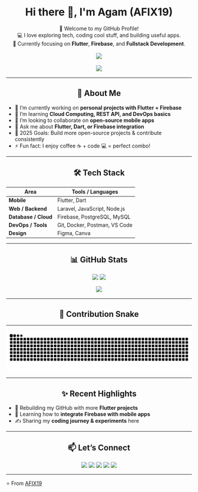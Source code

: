 <h1 align="center">Hi there 👋, I'm Agam (AFIX19)</h1>

<p align="center">
  🚀 Welcome to my GitHub Profile!<br>
  💻 I love exploring tech, coding cool stuff, and building useful apps.<br>
  🌱 Currently focusing on <b>Flutter</b>, <b>Firebase</b>, and <b>Fullstack Development</b>.<br><br>
  <img src="https://media.giphy.com/media/v1.Y2lkPTc5MGI3NjExZnp2Zmc0bzM0ZW5vbnF6cm9lOXR0NzA4b2FhcXY3ZnhmcWlhOGRiMiZlcD12MV9naWZzX3NlYXJjaCZjdD1n/ISOckXUybVfQ4/giphy.gif" width="200"/>
</p>

<p align="center">
  <img src="https://count.getloli.com/get/@AFIX19?theme=rule34" />
</p>

---

<h2 align="center">🧠 About Me</h2>

- 🔭 I’m currently working on **personal projects with Flutter + Firebase**  
- 🌱 I’m learning **Cloud Computing, REST API, and DevOps basics**  
- 👯 I’m looking to collaborate on **open-source mobile apps**  
- 💬 Ask me about **Flutter, Dart, or Firebase integration**  
- 🎯 2025 Goals: Build more open-source projects & contribute consistently  
- ⚡ Fun fact: I enjoy coffee ☕ + code 💻 = perfect combo!

---

<h2 align="center">🛠️ Tech Stack</h2>

| Area | Tools / Languages |
|------|-------------------|
| **Mobile** | Flutter, Dart |
| **Web / Backend** | Laravel, JavaScript, Node.js |
| **Database / Cloud** | Firebase, PostgreSQL, MySQL |
| **DevOps / Tools** | Git, Docker, Postman, VS Code |
| **Design** | Figma, Canva |

---

<h2 align="center">📊 GitHub Stats</h2>

<p align="center">
  <img src="https://github-readme-stats.vercel.app/api?username=AFIX19&show_icons=true&theme=tokyonight" height="165"/>
  <img src="https://github-readme-stats.vercel.app/api/top-langs/?username=AFIX19&layout=compact&theme=tokyonight" height="165"/>
</p>

<p align="center">
  <img src="https://streak-stats.demolab.com?user=AFIX19&theme=tokyonight" height="165"/>
</p>

---

<h2 align="center">🐍 Contribution Snake</h2>

---

<img src="https://raw.githubusercontent.com/wirasyf/wirasyf/output/snake.svg" alt="Snake animation" />

---

<h2 align="center">✨ Recent Highlights</h2>

- 🔧 Rebuilding my GitHub with more **Flutter projects**  
- 🌟 Learning how to **integrate Firebase with mobile apps**  
- ✍️ Sharing my **coding journey & experiments** here  

---

<h2 align="center">📫 Let’s Connect</h2>

<p align="center">
  <a href="https://wa.me/628xxxxxxx"><img src="https://img.shields.io/badge/Whatsapp-25D366?style=for-the-badge&logo=whatsapp&logoColor=white"/></a>
  <a href="https://www.instagram.com/masz_ikhsannn/"><img src="https://img.shields.io/badge/Instagram-E4405F?style=for-the-badge&logo=instagram&logoColor=white"/></a>
  <a href="mailto:afix19@gmail.com"><img src="https://img.shields.io/badge/Gmail-D14836?style=for-the-badge&logo=gmail&logoColor=white"/></a>
  <a href="https://linkedin.com/in/afix19"><img src="https://img.shields.io/badge/LinkedIn-0077B5?style=for-the-badge&logo=linkedin&logoColor=white"/></a>
  <a href="#"><img src="https://img.shields.io/badge/Portfolio-000000?style=for-the-badge&logo=github&logoColor=white"/></a>
</p>

---


⭐️ From [AFIX19](https://github.com/AFIX19)
